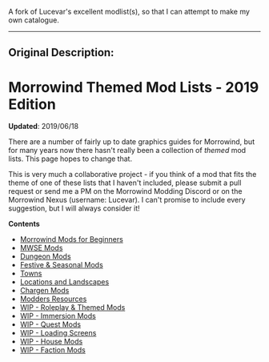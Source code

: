 A fork of Lucevar's excellent modlist(s), so that I can attempt to make my own catalogue.


-----
**Original Description:**
-----
# Morrowind Themed Mod Lists - 2019 Edition
**Updated**: 2019/06/18

There are a number of fairly up to date graphics guides for Morrowind, but for many years now there hasn't really been a collection of *themed* mod lists. This page hopes to change that.

This is very much a collaborative project - if you think of a mod that fits the theme of one of these lists that I haven't included, please submit a pull request or send me a PM on the Morrowind Modding Discord or on the Morrowind Nexus (username: Lucevar). I can't promise to include every suggestion, but I will always consider it!

**Contents**
- [Morrowind Mods for Beginners](https://github.com/Lucevar/mw-immersion-mods/blob/master/beginners.md)
- [MWSE Mods](https://github.com/Lucevar/mw-immersion-mods/blob/master/mwse.md)
- [Dungeon Mods](https://github.com/Lucevar/mw-immersion-mods/blob/master/dungeons.md)
- [Festive & Seasonal Mods](https://github.com/Lucevar/mw-immersion-mods/blob/master/festive.md)
- [Towns](https://github.com/Lucevar/mw-immersion-mods/blob/master/towns.md)
- [Locations and Landscapes](https://github.com/Lucevar/mw-immersion-mods/blob/master/locations.md)
- [Chargen Mods](https://github.com/Lucevar/mw-immersion-mods/blob/master/chargen.md)
- [Modders Resources](https://github.com/Lucevar/mw-immersion-mods/blob/master/moddersresources.md)
- [WIP - Roleplay & Themed Mods](https://github.com/Lucevar/mw-immersion-mods/blob/master/roleplay-themes.md)
- [WIP - Immersion Mods](https://github.com/Lucevar/mw-immersion-mods/blob/master/eit-immersion-wishlist.md)
- [WIP - Quest Mods](https://github.com/Lucevar/mw-immersion-mods/blob/master/quests-and-factions.md)
- [WIP - Loading Screens](https://github.com/Lucevar/mw-immersion-mods/blob/master/loadingscreens.md)
- [WIP - House Mods](https://github.com/Lucevar/mw-immersion-mods/blob/master/houses.md)
- [WIP - Faction Mods](https://github.com/Lucevar/mw-immersion-mods/blob/master/factions.md)
